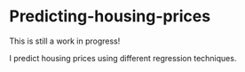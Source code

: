 # Predicting-housing-prices

This is still a work in progress!

I predict housing prices using different regression techniques.

